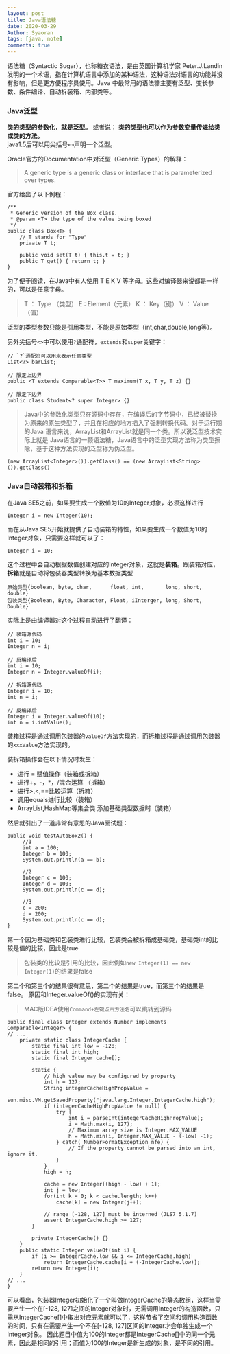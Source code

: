 ```yaml
---
layout: post
title: Java语法糖
date: 2020-03-29
Author: Syaoran
tags: [java, note]
comments: true
---
```


语法糖（Syntactic Sugar），也称糖衣语法，是由英国计算机学家 Peter.J.Landin 发明的一个术语，指在计算机语言中添加的某种语法，这种语法对语言的功能并没有影响，但是更方便程序员使用。Java 中最常用的语法糖主要有泛型、变长参数、条件编译、自动拆装箱、内部类等。

### Java泛型

**类的类型的参数化，就是泛型。** 或者说： **类的类型也可以作为参数变量传递给类或类的方法。**  
java1.5后可以用尖括号`<>`声明一个泛型。

Oracle官方的Documentation中对泛型（Generic Types）的解释：
> A generic type is a generic class or interface that is parameterized over types.  

官方给出了以下例程：
```
/**
 * Generic version of the Box class.
 * @param <T> the type of the value being boxed
 */
public class Box<T> {
    // T stands for "Type"
    private T t;

    public void set(T t) { this.t = t; }
    public T get() { return t; }
}
```
为了便于阅读，在Java中有人使用 T E K V 等字母。这些对编译器来说都是一样的，可以是任意字母。
> T ： Type （类型） E :  Element（元素） K ： Key（键） V ： Value（值）  

泛型的类型参数只能是引用类型，不能是原始类型（int,char,double,long等）。

另外尖括号`<>`中可以使用`?`通配符，`extends`和`super`关键字：  
```
// `?`通配符可以用来表示任意类型
List<?> barList;

// 限定上边界
public <T extends Comparable<T>> T maximum(T x, T y, T z) {}

// 限定下边界
public class Student<? super Integer> {}

```

> Java中的参数化类型只在源码中存在，在编译后的字节码中，已经被替换为原来的原生类型了，并且在相应的地方插入了强制转换代码。对于运行期的Java 语言来说，ArrayList<Integer>和ArrayList<String>就是同一个类。所以说泛型技术实际上就是 Java语言的一颗语法糖，Java语言中的泛型实现方法称为类型擦除，基于这种方法实现的泛型称为伪泛型。
> 
```
(new ArrayList<Integer>()).getClass() == (new ArrayList<String>()).getClass()
```


### Java自动装箱和拆箱

在Java SE5之前，如果要生成一个数值为10的Integer对象，必须这样进行
```
Integer i = new Integer(10);
```
而在从Java SE5开始就提供了自动装箱的特性，如果要生成一个数值为10的Integer对象，只需要这样就可以了：
```
Integer i = 10;
```
这个过程中会自动根据数值创建对应的Integer对象，这就是**装箱**。跟装箱对应，**拆箱**就是自动将包装器类型转换为基本数据类型
```
原始类型{boolean, byte, char,      float, int,       long, short, double}
包装类型{Boolean, Byte, Character, Float, iInterger, long, Short, Double}
```
实际上是由编译器对这个过程自动进行了翻译：
```
// 装箱源代码
int i = 10; 
Integer n = i;

// 反编译后
int i = 10; 
Integer n = Integer.valueOf(i); 

// 拆箱源代码
Integer i = 10; 
int n = i; 

// 反编译后
Integer i = Integer.valueOf(10); 
int n = i.intValue(); 
```
装箱过程是通过调用包装器的`valueOf`方法实现的，而拆箱过程是通过调用包装器的`xxxValue`方法实现的。

装拆箱操作会在以下情况时发生：
- 进行 = 赋值操作（装箱或拆箱）
- 进行+，-，*，/混合运算 （拆箱）
- 进行>,<,==比较运算（拆箱）
- 调用equals进行比较（装箱）
- ArrayList,HashMap等集合类 添加基础类型数据时（装箱）

然后就引出了一道非常有意思的Java面试题：
```
public void testAutoBox2() {
	 //1
     int a = 100;
     Integer b = 100;
     System.out.println(a == b);
     
     //2
     Integer c = 100;
     Integer d = 100;
     System.out.println(c == d);
     
     //3   
     c = 200;
     d = 200;
     System.out.println(c == d);
}
```
第一个因为基础类和包装类进行比较，包装类会被拆箱成基础类，基础类int的比较是值的比较，因此是true
> 包装类的比较是引用的比较，因此例如`new Integer(1) == new Integer(1)`的结果是false

第二个和第三个的结果很有意思，第二个的结果是true，而第三个的结果是false。
原因和Integer.valueOf()的实现有关：
> MAC版IDEA使用`Command+左键点击方法名`可以跳转到源码
```
public final class Integer extends Number implements Comparable<Integer> {
// ...
    private static class IntegerCache {
        static final int low = -128;
        static final int high;
        static final Integer cache[];

        static {
            // high value may be configured by property
            int h = 127;
            String integerCacheHighPropValue =
                sun.misc.VM.getSavedProperty("java.lang.Integer.IntegerCache.high");
            if (integerCacheHighPropValue != null) {
                try {
                    int i = parseInt(integerCacheHighPropValue);
                    i = Math.max(i, 127);
                    // Maximum array size is Integer.MAX_VALUE
                    h = Math.min(i, Integer.MAX_VALUE - (-low) -1);
                } catch( NumberFormatException nfe) {
                    // If the property cannot be parsed into an int, ignore it.
                }
            }
            high = h;

            cache = new Integer[(high - low) + 1];
            int j = low;
            for(int k = 0; k < cache.length; k++)
                cache[k] = new Integer(j++);

            // range [-128, 127] must be interned (JLS7 5.1.7)
            assert IntegerCache.high >= 127;
        }

        private IntegerCache() {}
    }
    public static Integer valueOf(int i) {
        if (i >= IntegerCache.low && i <= IntegerCache.high)
            return IntegerCache.cache[i + (-IntegerCache.low)];
        return new Integer(i);
    }
// ...
}

```

可以看出，包装器Integer初始化了一个叫做IntegerCache的静态数组，这样当需要产生一个在[-128, 127]之间的Integer对象时，无需调用Integer的构造函数，只需从IntegerCache[]中取出对应元素就可以了，这样节省了空间和调用构造函数的时间，只有在需要产生一个不在[-128, 127]区间的Integer才会单独生成一个Integer对象。
因此题目中值为100的Integer都是IntegerCache[]中的同一个元素，因此是相同的引用；而值为100的Integer是新生成的对象，是不同的引用。






























